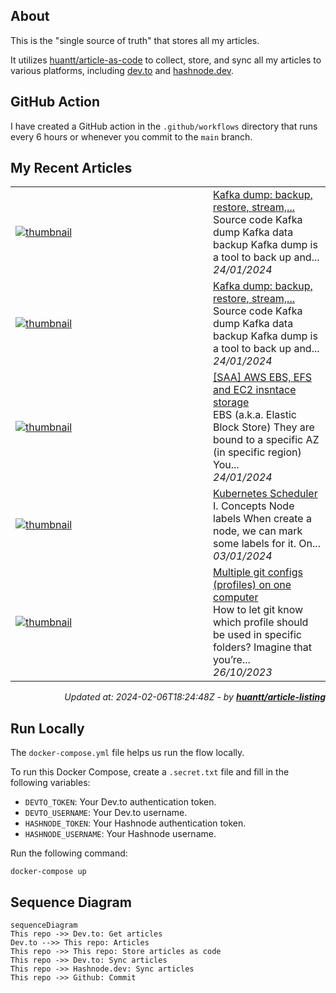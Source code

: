## About
This is the "single source of truth" that stores all my articles.

It utilizes [huantt/article-as-code](https://github.com/huantt/article-as-code) to collect, store, and sync all my articles to various platforms, including [dev.to](https://dev.to) and [hashnode.dev](https://hashnode.dev).

## GitHub Action
I have created a GitHub action in the `.github/workflows` directory that runs every 6 hours or whenever you commit to the `main` branch.

## My Recent Articles

<table>
        <tr>
            <td width="300px">
                <a href="https://dev.to/jacktt/kafka-dump-backup-restore-stream-40ai">
                    <img src="https://dynamic-thumbnail-dev-to.vercel.app/article/1740436/thumbnail?t=2024-02-06%2018%3a24%3a48.780830898%20%2b0000%20UTC%20m%3d%2b0.080720522" alt="thumbnail">
                </a>
            </td>
            <td>
                <a href="https://dev.to/jacktt/kafka-dump-backup-restore-stream-40ai">Kafka dump: backup, restore, stream,...</a>
                <div>Source code   Kafka dump           Kafka data backup   Kafka dump is a tool to back up and...</div>
                <div><i>24/01/2024</i></div>
            </td>
        </tr>
        <tr>
            <td width="300px">
                <a href="https://dev.to/jacktt/kafka-dump-backup-restore-stream-22hf">
                    <img src="https://dynamic-thumbnail-dev-to.vercel.app/article/1740117/thumbnail?t=2024-02-06%2018%3a24%3a48.780830898%20%2b0000%20UTC%20m%3d%2b0.080720522" alt="thumbnail">
                </a>
            </td>
            <td>
                <a href="https://dev.to/jacktt/kafka-dump-backup-restore-stream-22hf">Kafka dump: backup, restore, stream,...</a>
                <div>Source code   Kafka dump           Kafka data backup   Kafka dump is a tool to back up and...</div>
                <div><i>24/01/2024</i></div>
            </td>
        </tr>
        <tr>
            <td width="300px">
                <a href="https://dev.to/jacktt/saa-aws-storage-types-1noo">
                    <img src="https://dynamic-thumbnail-dev-to.vercel.app/article/1739612/thumbnail?t=2024-02-06%2018%3a24%3a48.780830898%20%2b0000%20UTC%20m%3d%2b0.080720522" alt="thumbnail">
                </a>
            </td>
            <td>
                <a href="https://dev.to/jacktt/saa-aws-storage-types-1noo">[SAA] AWS EBS, EFS and EC2 insntace storage</a>
                <div>EBS (a.k.a. Elastic Block Store)    They are bound to a specific AZ (in specific region) You...</div>
                <div><i>24/01/2024</i></div>
            </td>
        </tr>
        <tr>
            <td width="300px">
                <a href="https://dev.to/jacktt/kubernetes-scheduler-129i">
                    <img src="https://dynamic-thumbnail-dev-to.vercel.app/article/1715409/thumbnail?t=2024-02-06%2018%3a24%3a48.780830898%20%2b0000%20UTC%20m%3d%2b0.080720522" alt="thumbnail">
                </a>
            </td>
            <td>
                <a href="https://dev.to/jacktt/kubernetes-scheduler-129i">Kubernetes Scheduler</a>
                <div>I. Concepts            Node labels   When create a node, we can mark some labels for it. On...</div>
                <div><i>03/01/2024</i></div>
            </td>
        </tr>
        <tr>
            <td width="300px">
                <a href="https://dev.to/jacktt/multiple-git-configs-profiles-on-one-computer-2ik">
                    <img src="https://dynamic-thumbnail-dev-to.vercel.app/article/1646687/thumbnail?t=2024-02-06%2018%3a24%3a48.780830898%20%2b0000%20UTC%20m%3d%2b0.080720522" alt="thumbnail">
                </a>
            </td>
            <td>
                <a href="https://dev.to/jacktt/multiple-git-configs-profiles-on-one-computer-2ik">Multiple git configs (profiles) on one computer</a>
                <div>How to let git know which profile should be used in specific folders?   Imagine that you’re...</div>
                <div><i>26/10/2023</i></div>
            </td>
        </tr>
</table>

<div align="right">

*Updated at: 2024-02-06T18:24:48Z - by **[huantt/article-listing](https://github.com/huantt/article-listing)***

</div>


## Run Locally
The `docker-compose.yml` file helps us run the flow locally.

To run this Docker Compose, create a `.secret.txt` file and fill in the following variables:
- `DEVTO_TOKEN`: Your Dev.to authentication token.
- `DEVTO_USERNAME`: Your Dev.to username.
- `HASHNODE_TOKEN`: Your Hashnode authentication token.
- `HASHNODE_USERNAME`: Your Hashnode username.

Run the following command:
```shell
docker-compose up
```

## Sequence Diagram
```mermaid
sequenceDiagram
This repo ->> Dev.to: Get articles
Dev.to -->> This repo: Articles
This repo ->> This repo: Store articles as code
This repo ->> Dev.to: Sync articles
This repo ->> Hashnode.dev: Sync articles
This repo ->> Github: Commit
```